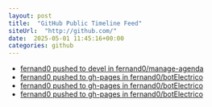 ```yaml
---
layout: post
title:  "GitHub Public Timeline Feed"
siteUrl:  "http://github.com/"
date:  2025-05-01 11:45:16+00:00
categories: github
---
```

*  [fernand0 pushed to devel in fernand0/manage-agenda](https://github.com/fernand0/manage-agenda/compare/0140eb5056...c884065a7f)
*  [fernand0 pushed to gh-pages in fernand0/botElectrico](https://github.com/fernand0/botElectrico/compare/cc5a158abf...7f89d1f4e2)
*  [fernand0 pushed to gh-pages in fernand0/botElectrico](https://github.com/fernand0/botElectrico/compare/2c8f0d7d4c...22e0e3ba66)
*  [fernand0 pushed to gh-pages in fernand0/botElectrico](https://github.com/fernand0/botElectrico/compare/86e23759e3...c69517f2c2)
